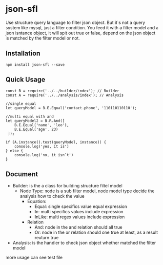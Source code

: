 # json-sfl

Use structure query language to filter json object. But it`s not a query system like mysql, just a filter condition. You feed it with a filter model and a json isntance object, it will spit out true or false, depend on the json object is matched by the filter model or not.

## Installation

    npm install json-sfl --save

## Quick Usage

    const B = require('../../builder/index'); // Builder
    const A = require('../../analysis/index'); // Analysis

    //single equal
    let queryModel = B.E.Equal('contact.phone', '110110110110');

    //multi equal with and
    let queryModel2 = B.R.And([
        B.E.Equal('name', 'leo'),
        B.E.Equal('age', 23)
     ]);

    if (A.instance().test(queryModel, instance)) {
    	console.log('yes, it is')
    } else {
    	console.log('no, it isn`t')
    }



## Document

- Builder: is the a class for building structure filtel model
  - Node Type: node is a sub filter model, node model type decide the analysis how to check the value
    - Equation:
      - Equal: single specifics value equal expression
      - In: multi specifics values include expression
      - InLike: multi regex values include expression
    - Relation
      - And: node in the and relation should all true
      - Or: node in the or relation should one true at least, as a result reuturn true
- Analysis: is the handler to check json object whether matched the filter model

more usage can see test file